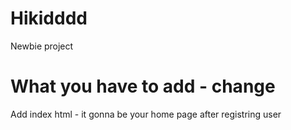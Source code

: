 # Hikidddd
Newbie project
# What you have to add - change
Add index html - it gonna be your home page after registring user

